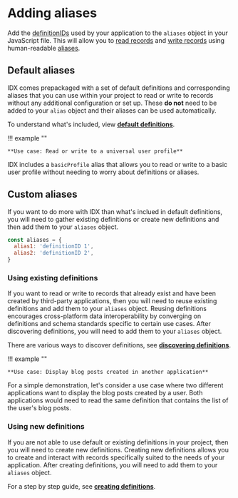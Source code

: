 # Adding aliases

Add the [definitionIDs](../learn/glossary.md#definitionid) used by your application to the `aliases` object in your JavaScript file. This will allow you to [read records](reading.md) and [write records](writing.md) using human-readable [aliases](../learn/glossary.md#alias).

## **Default aliases**

IDX comes prepackaged with a set of default definitions and corresponding aliases that you can use within your project to read or write to records without any additional configuration or set up. These **do not** need to be added to your `alias` object and their aliases can be used automatically.

To understand what's included, view [**default definitions**](../guides/definitions/default.md).

!!! example ""

    **Use case: Read or write to a universal user profile**

IDX includes a `basicProfile` alias that allows you to read or write to a basic user profile without needing to worry about definitions or aliases.

## **Custom aliases**

If you want to do more with IDX than what's inclued in default definitions, you will need to gather existing definitions or create new definitions and then add them to your `aliases` object.

```js
const aliases = {
  alias1: 'definitionID 1',
  alias2: 'definitionID 2',
}
```

### Using existing definitions

If you want to read or write to records that already exist and have been created by third-party applications, then you will need to reuse existing definitions and add them to your `aliases` object. Reusing definitions encourages cross-platform data interoperability by converging on definitions and schema standards specific to certain use cases. After discovering definitions, you will need to add them to your `aliases` object.

There are various ways to discover definitions, see [**discovering definitions**](../guides/definitions/discovering.md).

!!! example ""

    **Use case: Display blog posts created in another application**

For a simple demonstration, let's consider a use case where two different applications want to display the blog posts created by a user. Both applications would need to read the same definition that contains the list of the user's blog posts.

### Using new definitions

If you are not able to use default or existing definitions in your project, then you will need to create new definitions. Creating new definitions allows you to create and interact with records specifically suited to the needs of your application. After creating definitions, you will need to add them to your `aliases` object.

For a step by step guide, see [**creating definitions**](../guides/definitions/creating.md).
